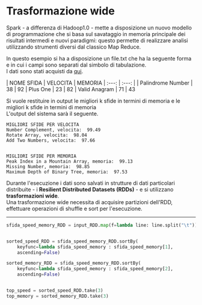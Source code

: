 # Trasformazione wide


Spark - a differenza di Hadoop1.0 - mette a disposizione un nuovo modello di programmazione che si basa sul savataggio in memoria principale dei risultati intermedi e nuovi paradigmi: questo permette di realizzare analisi utilizzando strumenti diversi dal classico Map Reduce.

In questo esempio si ha a disposizione un file.txt che ha la seguente forma e in cui i campi sono separati dal simbolo di tabulazione.<br>
I dati sono stati acquisti da <a href="https://github.com/mariocuomo/LeetCode/blob/main/README.md">qui</a>.

| NOME SFIDA | VELOCITA | MEMORIA 
| :---: | :---: |
| Palindrome Number | 38 | 92
| Plus One | 23 | 82
| Valid Anagram | 71 | 43


Si vuole restituire in output le migliori k sfide in termini di memoria e le migliori k sfide in termini di memoria<br>
L'output del sistema sarà il seguente.

```
MIGLIORI SFIDE PER VELOCITA
Number Complement, velocita:  99.49
Rotate Array, velocita:  98.04
Add Two Numbers, velocita:  97.66


MIGLIORI SFIDE PER MEMORIA
Peak Index in a Mountain Array, memoria:  99.13
Missing Number, memoria:  98.85
Maximum Depth of Binary Tree, memoria:  97.53
```


Durante l'esecuzione i dati sono salvati in strutture di dati particolari distribuite - i **Resilient Distributed Datasets (RDDs)** - e si utilizzano **trasformazioni wide**.<br>
Una trasformazione wide necessita di acquisire partizioni dell'RDD, effettuare operazioni di shuffle e sort per l'esecuzione.

--- 
```Python
sfida_speed_memory_RDD = input_RDD.map(f=lambda line: line.split("\t"))


sorted_speed_RDD = sfida_speed_memory_RDD.sortBy(
    keyfunc=lambda sfida_speed_memory : sfida_speed_memory[1],
    ascending=False)

sorted_memory_RDD = sfida_speed_memory_RDD.sortBy(
    keyfunc=lambda sfida_speed_memory : sfida_speed_memory[2],
    ascending=False)


top_speed = sorted_speed_RDD.take(3)
top_memory = sorted_memory_RDD.take(3)
```
